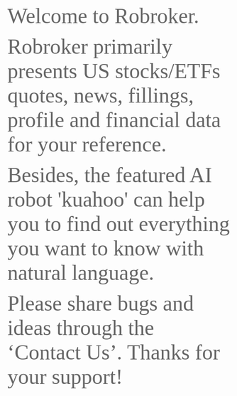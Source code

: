 <font color=#666666 size=14 face="黑体">Welcome to Robroker.</font>

<font color=#666666 size=14 face="黑体">  Robroker primarily presents US stocks/ETFs quotes, news, fillings, profile and financial data for your reference. </font>

<font color=#666666 size=14 face="黑体"> Besides, the featured AI robot 'kuahoo' can help you to find out everything you want to know with natural language.  </font>

<font color=#666666 size=14 face="黑体"> Please share bugs and ideas through the ‘Contact Us’. Thanks for your support!</font>

